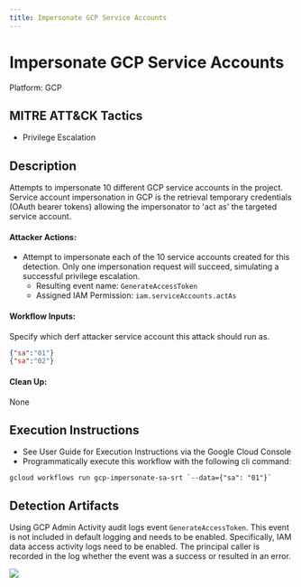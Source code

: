 ```yaml
---
title: Impersonate GCP Service Accounts
---
```


# Impersonate GCP Service Accounts


Platform: GCP

## MITRE ATT&CK Tactics


- Privilege Escalation

## Description


Attempts to impersonate 10 different GCP service accounts in the project. Service account impersonation in GCP is the retrieval temporary credentials (OAuth bearer tokens) allowing the impersonator to 'act as' the targeted service account.

#### Attacker Actions: 

- Attempt to impersonate each of the 10 service accounts created for this detection.
Only one impersonation request will succeed, simulating a successful privilege escalation.
  - Resulting event name: `GenerateAccessToken`
  - Assigned IAM Permission: `iam.serviceAccounts.actAs`

#### Workflow Inputs: 
Specify which derf attacker service account this attack should run as.   
```json
{"sa":"01"}
{"sa":"02"}
```
#### Clean Up: 

None


## Execution Instructions

- See User Guide for Execution Instructions via the Google Cloud Console
- Programmatically execute this workflow with the following cli command:

```
gcloud workflows run gcp-impersonate-sa-srt `--data={"sa": "01"}` 
```


## Detection Artifacts

Using GCP Admin Activity audit logs event `GenerateAccessToken`. This event is not included in default logging and needs to be enabled. Specifically, IAM data access activity logs need to be enabled. 
The principal caller is recorded in the log whether the event was a success or resulted in an error.

![](..../../images/impersonate-sa.pngs/)

